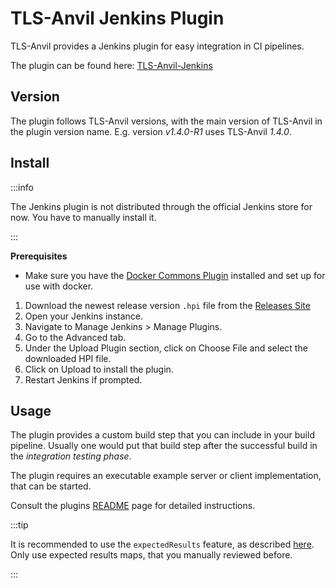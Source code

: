 # TLS-Anvil Jenkins Plugin

TLS-Anvil provides a Jenkins plugin for easy integration in CI pipelines.

The plugin can be found here: [TLS-Anvil-Jenkins](https://github.com/tls-attacker/TLS-Anvil-Jenkins/)

## Version

The plugin follows TLS-Anvil versions, with the main version of TLS-Anvil in the plugin version name.
E.g. version *v1.4.0-R1* uses TLS-Anvil *1.4.0*.

## Install

:::info

The Jenkins plugin is not distributed through the official Jenkins store for now. You have to manually install it.

:::

**Prerequisites**

- Make sure you have the [Docker Commons Plugin](https://plugins.jenkins.io/docker-commons/) installed and set up for use with docker.

1. Download the newest release version `.hpi` file from the [Releases Site](https://github.com/tls-attacker/TLS-Anvil-Jenkins/releases)
2. Open your Jenkins instance. 
3. Navigate to Manage Jenkins > Manage Plugins. 
4. Go to the Advanced tab. 
5. Under the Upload Plugin section, click on Choose File and select the downloaded HPI file. 
6. Click on Upload to install the plugin. 
7. Restart Jenkins if prompted.

## Usage

The plugin provides a custom build step that you can include in your build pipeline. Usually one would put that build step after the successful build in the *integration testing phase*. 

The plugin requires an executable example server or client implementation, that can be started.

Consult the plugins [README](https://github.com/tls-attacker/TLS-Anvil-Jenkins) page for detailed instructions.

:::tip

It is recommended to use the `expectedResults` feature, as described [here](/docs/Advanced-Features/Expected-Results).
Only use expected results maps, that you manually reviewed before.

:::
